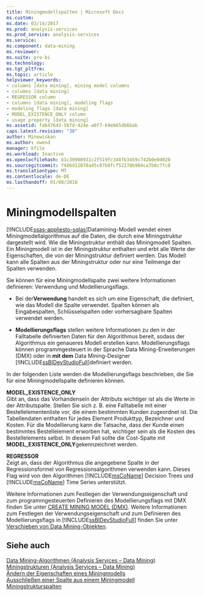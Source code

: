 ```yaml
---
title: Miningmodellspalten | Microsoft Docs
ms.custom: 
ms.date: 03/14/2017
ms.prod: analysis-services
ms.prod_service: analysis-services
ms.service: 
ms.component: data-mining
ms.reviewer: 
ms.suite: pro-bi
ms.technology: 
ms.tgt_pltfrm: 
ms.topic: article
helpviewer_keywords:
- columns [data mining], mining model columns
- columns [data mining]
- REGRESSOR column
- columns [data mining], modeling flags
- modeling flags [data mining]
- MODEL_EXISTENCE_ONLY column
- usage property [data mining]
ms.assetid: fab47643-5bfd-424e-a0f7-69e665db6bab
caps.latest.revision: "38"
author: Minewiskan
ms.author: owend
manager: kfile
ms.workload: Inactive
ms.openlocfilehash: b1c39900931c2f519fc348fb3459c742b0e0d020
ms.sourcegitcommit: f486d12078a45c87b0fcf52270b904ca7b0c7fc8
ms.translationtype: MT
ms.contentlocale: de-DE
ms.lasthandoff: 01/08/2018
---
```

# <a name="mining-model-columns"></a>Miningmodellspalten
[!INCLUDE[ssas-appliesto-sqlas](../../includes/ssas-appliesto-sqlas.md)]Datamining-Modell wendet einen Miningmodellalgorithmus auf die Daten, die durch eine Miningstruktur dargestellt wird. Wie die Miningstruktur enthält das Miningmodell Spalten. Ein Miningmodell ist in der Miningstruktur enthalten und erbt alle Werte der Eigenschaften, die von der Miningstruktur definiert werden. Das Modell kann alle Spalten aus der Miningstruktur oder nur eine Teilmenge der Spalten verwenden.  
  
 Sie können für eine Miningmodellspalte zwei weitere Informationen definieren: Verwendung und Modellierungsflags.  
  
-   Bei der**Verwendung** handelt es sich um eine Eigenschaft, die definiert, wie das Modell die Spalte verwendet. Spalten können als Eingabespalten, Schlüsselspalten oder vorhersagbare Spalten verwendet werden.  
  
-   **Modellierungsflags** stellen weitere Informationen zu den in der Falltabelle definierten Daten für den Algorithmus bereit, sodass der Algorithmus ein genaueres Modell erstellen kann. Modellierungsflags können programmgesteuert in der Sprache Data Mining-Erweiterungen (DMX) oder in **mit dem** Data Mining-Designer [!INCLUDE[ssBIDevStudioFull](../../includes/ssbidevstudiofull-md.md)]definiert werden.  
  
 In der folgenden Liste werden die Modellierungsflags beschrieben, die Sie für eine Miningmodellspalte definieren können.  
  
 **MODEL_EXISTENCE_ONLY**  
 Gibt an, dass das Vorhandensein der Attributs wichtiger ist als die Werte in der Attributspalte. Stellen Sie sich z. B. eine Falltabelle mit einer Bestellelementenliste vor, die einem bestimmten Kunden zugeordnet ist. Die Tabellendaten enthalten für jedes Element Produkttyp, Bezeichner und Kosten. Für die Modellierung kann die Tatsache, dass der Kunde einen bestimmtes Bestellelement erworben hat, wichtiger sein als die Kosten des Bestellelements selbst. In diesem Fall sollte die Cost-Spalte mit **MODEL_EXISTENCE_ONLY**gekennzeichnet werden.  
  
 **REGRESSOR**  
 Zeigt an, dass der Algorithmus die angegebene Spalte in der Regressionsformel von Regressionsalgorithmen verwenden kann. Dieses Flag wird von den Algorithmen [!INCLUDE[msCoName](../../includes/msconame-md.md)] Decision Trees und [!INCLUDE[msCoName](../../includes/msconame-md.md)] Time Series unterstützt.  
  
 Weitere Informationen zum Festlegen der Verwendungseigenschaft und zum programmgesteuerten Definieren des Modellierungsflags mit DMX finden Sie unter [CREATE MINING MODEL &#40;DMX&#41;](../../dmx/create-mining-model-dmx.md). Weitere Informationen zum Festlegen der Verwendungseigenschaft und zum Definieren des Modellierungsflags in [!INCLUDE[ssBIDevStudioFull](../../includes/ssbidevstudiofull-md.md)] finden Sie unter [Verschieben von Data Mining-Objekten](../../analysis-services/data-mining/moving-data-mining-objects.md).  
  
## <a name="see-also"></a>Siehe auch  
 [Data Mining-Algorithmen &#40;Analysis Services – Data Mining&#41;](../../analysis-services/data-mining/data-mining-algorithms-analysis-services-data-mining.md)   
 [Miningstrukturen &#40;Analysis Services – Data Mining&#41;](../../analysis-services/data-mining/mining-structures-analysis-services-data-mining.md)   
 [Ändern der Eigenschaften eines Miningmodells](../../analysis-services/data-mining/change-the-properties-of-a-mining-model.md)   
 [Ausschließen einer Spalte aus einem Miningmodell](../../analysis-services/data-mining/exclude-a-column-from-a-mining-model.md)   
 [Miningstrukturspalten](../../analysis-services/data-mining/mining-structure-columns.md)  
  
  
